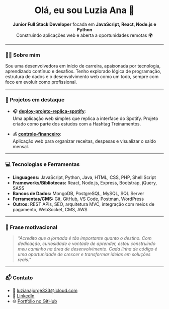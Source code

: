 <h1 align="center">Olá, eu sou Luzia Ana 👋</h1>

<p align="center">
  <strong>Junior Full Stack Developer</strong> focada em <strong>JavaScript, React, Node.js e Python</strong>  
  <br/>
  Construindo aplicações web e aberta a oportunidades remotas 🌍
</p>

---

### 👩‍💻 Sobre mim

Sou uma desenvolvedora em início de carreira, apaixonada por tecnologia, aprendizado contínuo e desafios. Tenho explorado lógica de programação, estrutura de dados e o desenvolvimento web como um todo, sempre com foco em evoluir como profissional.

---

### 🚀 Projetos em destaque

- 🎧 [**deploy-projeto-replica-spotify**](https://github.com/LuziaAnaJS/deploy-projeto-replica-spotify):  
  Uma aplicação web simples que replica a interface do Spotify. Projeto criado como parte dos estudos com a Hashtag Treinamentos.

- 💰 [**controle-financeiro**](https://github.com/LuziaAnaJS/controle-financeiro):  
  Aplicação web para organizar receitas, despesas e visualizar o saldo mensal.

---

### 💻 Tecnologias e Ferramentas

- **Linguagens:** JavaScript, Python, Java, HTML, CSS, PHP, Shell Script  
- **Frameworks/Bibliotecas:** React, Node.js, Express, Bootstrap, jQuery, SASS  
- **Bancos de Dados:** MongoDB, PostgreSQL, MySQL, SQL Server  
- **Ferramentas/CMS:** Git, GitHub, VS Code, Postman, WordPress  
- **Outros:** REST APIs, SEO, arquitetura MVC, integração com meios de pagamento, WebSocket, CMS, AWS  

---

### 🌟 Frase motivacional

> *"Acredito que a jornada é tão importante quanto o destino. Com dedicação, curiosidade e vontade de aprender, estou construindo meu caminho na área de desenvolvimento. Cada linha de código é uma oportunidade de crescer e transformar ideias em soluções reais."*

---

### 📬 Contato

- 💌 luzianajorge333@icloud.com  
- 💼 [LinkedIn](http://linkedin.com/in/luzia-ana-js)  
- 🌐 [Portfólio no GitHub](https://github.com/LuziaAnaJS)
